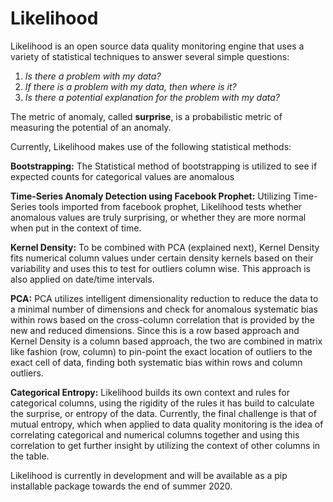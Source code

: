 # Likelihood
Likelihood is an open source data quality monitoring engine that uses a variety of statistical techniques to answer several simple questions:
1) *Is there a problem with my data?*
2) *If there is a problem with my data, then where is it?*
3) *Is there a potential explanation for the problem with my data?*

The metric of anomaly, called **surprise**, is a probabilistic metric of measuring the potential of an anomaly.

Currently, Likelihood makes use of the following statistical methods:

**Bootstrapping:**
The Statistical method of bootstrapping is utilized to see if expected counts for categorical values are anomalous

**Time-Series Anomaly Detection using Facebook Prophet:**
Utilizing Time-Series tools imported from facebook prophet, Likelihood tests whether anomalous values are truly surprising, or whether they are more normal when put in the context of time.

**Kernel Density:**
To be combined with PCA (explained next), Kernel Density fits numerical column values under certain density kernels based on their variability and uses this to test for outliers column wise. This approach is also applied on date/time intervals.

**PCA:**
PCA utilizes intelligent dimensionality reduction to reduce the data to a minimal number of dimensions and check for anomalous systematic bias within rows based on the cross-column correlation that is provided by the new and reduced dimensions. Since this is a row based approach and Kernel Density is a column based approach, the two are combined in matrix like fashion (row, column) to pin-point the exact location of outliers to the exact cell of data, finding both systematic bias within rows and column outliers.

**Categorical Entropy:**
Likelihood builds its own context and rules for categorical columns, using the rigidity of the rules it has build to calculate the surprise, or entropy of the data. Currently, the final challenge is that of mutual entropy, which when applied to data quality monitoring is the idea of correlating categorical and numerical columns together and using this correlation to get further insight by utilizing the context of other columns in the table.

Likelihood is currently in development and will be available as a pip installable package towards the end of summer 2020.


